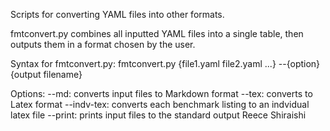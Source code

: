 Scripts for converting YAML files into other formats.

fmtconvert.py combines all inputted YAML files into a single table, then outputs them in a format chosen by the user.


Syntax for fmtconvert.py:
fmtconvert.py {file1.yaml file2.yaml ...} --{option} {output filename}

Options:
--md: converts input files to Markdown format
--tex: converts to Latex format
--indv-tex: converts each benchmark listing to an indvidual latex file
--print: prints input files to the standard output
Reece Shiraishi